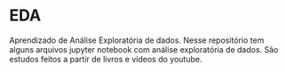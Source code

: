# EDA
Aprendizado de Análise Exploratória de dados.
Nesse repositório tem alguns arquivos jupyter notebook com análise exploratória de dados.
São estudos feitos a partir de livros e vídeos do youtube.
